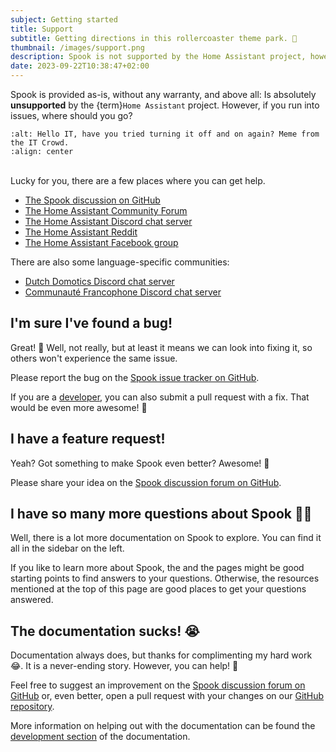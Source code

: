 ```yaml
---
subject: Getting started
title: Support
subtitle: Getting directions in this rollercoaster theme park. 🎢
thumbnail: /images/support.png
description: Spook is not supported by the Home Assistant project, however, there are still quite a few places where you can get help. This place guides you to the right place.
date: 2023-09-22T10:38:47+02:00
---
```


Spook is provided as-is, without any warranty, and above all: Is absolutely **unsupported** by the {term}`Home Assistant` project. However, if you run into issues, where should you go?

```{image} images/support.png
:alt: Hello IT, have you tried turning it off and on again? Meme from the IT Crowd.
:align: center
```

<br>Lucky for you, there are a few places where you can get help.

- [The Spook discussion on GitHub](https://github.com/frenck/spook/discussions)
- [The Home Assistant Community Forum](https://community.home-assistant.io/)
- [The Home Assistant Discord chat server](https://www.home-assistant.io/join-chat/)
- [The Home Assistant Reddit](https://www.reddit.com/r/homeassistant/)
- [The Home Assistant Facebook group](https://www.facebook.com/groups/homeassistant/)

There are also some language-specific communities:

- [Dutch Domotics Discord chat server](https://discord.gg/Ee5X7T7)
- [Communauté Francophone Discord chat server](https://discord.hacf.fr/)

## I'm sure I've found a bug!

Great! 🎉 Well, not really, but at least it means we can look into fixing it, so others won't experience the same issue.

Please report the bug on the [Spook issue tracker on GitHub](https://github.com/frenck/spook/issues).

If you are a [developer](development), you can also submit a pull request with a fix. That would be even more awesome! 🤩

## I have a feature request!

Yeah? Got something to make Spook even better? Awesome! 🤩

Please share your idea on the [Spook discussion forum on GitHub](https://github.com/frenck/spook/discussions).

## I have so many more questions about Spook 😵‍💫

Well, there is a lot more documentation on Spook to explore. You can find it all in the sidebar on the left.

If you like to learn more about Spook, the [](background_and_history) and the [](faq) pages might be good starting points to find answers to your questions. Otherwise, the resources mentioned at the top of this page are good places to get your questions answered.

## The documentation sucks! 😭

Documentation always does, but thanks for complimenting my hard work 😂. It is a never-ending story. However, you can help! 🤩

Feel free to suggest an improvement on the [Spook discussion forum on GitHub](https://github.com/frenck/spook/discussions) or, even better, open a pull request with your changes on our [GitHub repository](https://github.com/frenck/spook).

More information on helping out with the documentation can be found the [development section](development#translating-spook) of the documentation.
